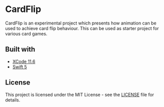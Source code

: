 # CardFlip

CardFlip is an experimental project which presents how animation can be used to achieve card flip behaviour. This can be used as starter project for various card games.

## Built with

- [XCode 11.6](https://developer.apple.com/xcode/)
- [Swift 5](https://developer.apple.com/swift/)

## License

This project is licensed under the MIT License - see the [LICENSE](LICENSE) file for details.
